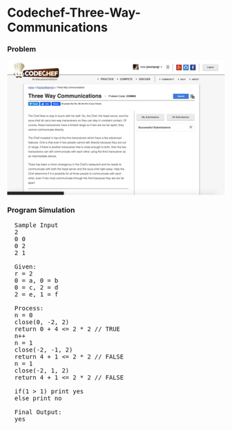 # Codechef-Three-Way-Communications
### Problem  
![](capture.png)
### Program Simulation
<pre>
  Sample Input
  2
  0 0
  0 2
  2 1

  Given:
  r = 2
  0 = a, 0 = b
  0 = c, 2 = d
  2 = e, 1 = f

  Process:
  n = 0
  close(0, -2, 2)
  return 0 + 4 <= 2 * 2 // TRUE
  n++ 
  n = 1
  close(-2, -1, 2)
  return 4 + 1 <= 2 * 2 // FALSE
  n = 1
  close(-2, 1, 2)
  return 4 + 1 <= 2 * 2 // FALSE

  if(1 > 1) print yes
  else print no

  Final Output:
  yes
  </pre>
